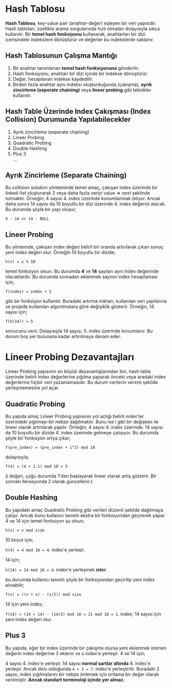 # Hash Tablosu

**Hash Tablosu**, key-value pair (anahtar-değer) eşleyen bir veri yapısıdır. Hash tabloları, özellikle arama sorgularında hızlı olmaları dolayısıyla sıkça kullanılır. Bir **temel hash fonksiyonu** kullanarak, anahtarları bir dizi içerisindeki indekslere dönüştürür ve değerler bu indekslerde saklanır.

## Hash Tablosunun Çalışma Mantığı
1. Bir anahtar tanımlanan **temel hash fonksiyonuna** gönderilir.
2. Hash fonksiyonu, anahtarı bir dizi içinde bir indekse dönüştürür.
3. Değer, hesaplanan indekse kaydedilir.
4. Birden fazla anahtar aynı indeksi oluşturduğunda (çakışma), **ayrık zincirleme (seperate chaining)** veya **lineer probing** gibi teknikler kullanılır.

## Hash Table Üzerinde Index Çakışması (Index Collision) Durumunda Yapılabilecekler
1. Ayrık zincirleme (seperate chaining)
2. Lineer Probing
3. Quadratic Probing
4. Double Hashing
5. Plus 3<br>
...

## Ayrık Zincirleme (Separate Chaining)
Bu collision solution yönteminde temel amaç, çakışan index üzerinde bir linked-list oluşturarak 2 veya daha fazla veriyi value => next şeklinde tutmaktır. Örneğin; 4 sayısı 4. index üzerinde konumlanmak istiyor. Ancak daha sonra 14 sayısı da 10 boyutlu bir dizi üzerinde 4. index değerini alacak. Bu durumda şöyle bir yapı oluşur; 

```4 - 14 => 14 - NULL```

## Lineer Probing
Bu yöntemde, çakışan index değeri belirli bir oranda artırılarak çıkan sonuç yeni index değeri olur. Örneğin 10 boyutlu bir dizide;

```h(x) = x % 10```

temel fonksiyon olsun. Bu durumda **4** ve **14** sayıları aynı index değerinde olacaklardır. Bu durumda sonradan eklenmek sayının index hesaplaması için; 

```f(index) = index + 1``` 

gibi bir fonksiyon kullanılır. Buradaki artırma miktarı; kullanılan veri yapılarına ve projede kullanılan algoritmalara göre değişiklik gösterir. Örneğin, 14 sayısı için;

```f(h(14)) = 5```

sonucunu verir. Dolayısıyla 14 sayısı, 5. index üzerinde konumlanır. Bu durum boş yer bulunana kadar artırılmaya devam eder. 

# Lineer Probing Dezavantajları
Lineer Probing yapısının en büyük dezavantajlarından biri, hash table üzerinde belirli index değerlerine yığılma yaparak önceki veya aradaki index değerlerine hiçbir veri yazamamasıdır. Bu durum verilerin verimli şekilde yerleşmemesine yol açar.

## Quadratic Probing
Bu yapıda amaç Lineer Probing yapısının yol açtığı belirli index'ler üzerindeki yığılmayı bir nebze dağıtmaktır. Bunu ise i gibi bir değişken ile lineer olarak artırılarak yapılır. Örneğin; 4 sayısı 4. index üzerinde. 14 sayısı da 10 boyutlu bir dizide 4. index üzerinde gelmeye çalışıyor. Bu durumda şöyle bir fonksiyon ortya çıkar; 

```f(pre_index) = (pre_index + i^2) mod 10```

dolayısıyla; 

```f(4) = (4 + 1.1) mod 10 = 5```

(i değeri, çoğu durumda 1'den başlayarak lineer olarak artış gösterir. Bir sonraki iterasyonda 2 olarak güncellenir.)

## Double Hashing
Bu yapıdaki amaç Quadratic Probing gibi verileri düzenli şekilde dağıtmaya çalışır. Ancak bunu kullanıcı tanımlı ekstra bir fonksiyondan geçirerek yapar. 4 ve 14 için temel fonksiyon şu olsun; 

```h(x) = x mod size```

10 boyut için; 

```h(4) = 4 mod 10 = 4```. index'e yerleşir. 

14 için; 

```h(14) = 14 mod 10 = 4```. index'e yerleşmek ***ister***.

bu durumda kullanıcı tanımlı şöyle bir fonksiyondan geçirilip yeni index alınabilir; 

```f(x) = ((x + x) - (x/2)) mod size```

14 için yeni index;

```f(14) = (14 + 14) - (14/2) mod 10 = 21 mod 10 = 1```. index; 14 sayısı için yeni index değeri olur. 

## Plus 3
Bu yapıda, eğer bir index üzerinde bir çakışma olursa yeni eklenmek istenen değerin index değerine 3 eklenir ve o index'e yerleşir. 4 ve 14 için; 

4 sayısı 4. index'e yerleşir. 
14 sayısı **normal şartlar altında** 4. index'e yerleşir. Ancak dolu olduğunda ```4 + 3 = 7```. index'e yerleştirilir. Buradaki 3 sayısı, index yığılmalarını bir nebze önlemek için ortlama bir değer olarak verilmiştir. **Ancak standart terminoloji içinde yer almaz.**
